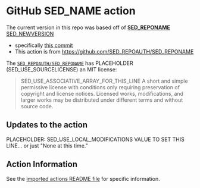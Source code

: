 # GitHub SED_NAME action

The current version in this repo was based off of [**SED_REPONAME** SED_NEWVERSION](https://github.com/SED_REPOAUTH/SED_REPONAME/releases/tag/SED_NEWVERSION)
- specifically [this commit](https://github.com/SED_REPOAUTH/SED_REPONAME/commit/SED_NEWCOMMITSHA)
- This action is from https://github.com/SED_REPOAUTH/SED_REPONAME

The [`SED_REPOAUTH/SED_REPONAME`](https://github.com/SED_REPOAUTH/SED_REPONAME) has PLACEHOLDER (SED_USE_SOURCELICENSE) an MIT license:
> SED_USE_ASSOCIATIVE_ARRAY_FOR_THIS_LINE
> A short and simple permissive license with conditions only requiring preservation of copyright and license notices. Licensed works, modifications, and larger works may be distributed under different terms and without source code.

## Updates to the action

PLACEHOLDER: SED_USE_LOCAL_MODIFICATIONS VALUE TO SET THIS LINE... or just "None at this time."

## Action Information

See the [imported actions README file](SED_REPONAME__README.md) for specific information.

